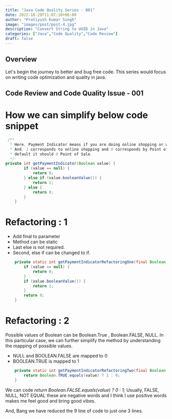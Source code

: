 ```yaml
---
title: "Java Code Quality Series - 001"
date: 2022-10-29T11:07:10+06:00
author: "Pratiyush Kumar Singh"
image: "images/post/post-4.jpg"
description: "Convert String to UUID in Java"
categories: ["Java","Code Quality","Code Review"]
draft: false
---
```

## Overview
Let's begin the journey to better and bug free code. This series would focus on writing code optimization and quality in java.

##  Code Review and Code Quality Issue - 001

# How we can simplify below code snippet

```java
 /**
  * Here, Payment Indicator means if you are doing online shopping or with Point of Sale at Shop.
  * And, 1 corresponds to online shopping and 0 corresponds by Point of Sale. Additionally, by 
  * default it should 0 Point of Sale.
  */
private int getPaymentIndicator(Boolean value) {
        if (value == null) {
            return 0;
        } else if (value.booleanValue()) {
            return 1;
        } else {
            return 0;
        }
    }
```
# Refactoring : 1
* Add final to parameter
* Method can be static
* Last else is not required.
* Second, else if can be changed to if.

```java
    private static int getPaymentIndicatorRefactoringOne(final Boolean value) {
        if (value == null) {
            return 0;
        }
        if (value.booleanValue()) {
            return 1;
        }
        return 0;
    }
```
# Refactoring : 2
Possible values of Boolean can be Boolean.True , Boolean.FALSE, NULL. In this particular case, we can further simplify the method by understanding the mapping of possible values.

* NULL and BOOLEAN.FALSE are mapped to 0
* BOOLEAN.TRUE is mapped to 1

```java
    private static int getPaymentIndicatorRefactoringTwo(final Boolean value) {
        return Boolean.TRUE.equals(value) ? 1 : 0;
    }
```

We can code *return Boolean.FALSE.equals(value) ? 0 : 1;* Usually, FALSE, NULL, NOT EQUAL these are negative words and I think I use positive words makes me feel good and bring good vibes.

And, Bang we have reduced the 9 line of code to just one 3 lines.
     